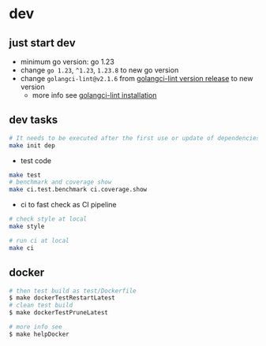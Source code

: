 # dev

## just start dev

- minimum go version: go 1.23
- change `go 1.23`, `^1.23`, `1.23.8` to new go version
- change `golangci-lint@v2.1.6` from [golangci-lint version release](https://github.com/golangci/golangci-lint/releases) to new version
    - more info see [golangci-lint installation](https://golangci-lint.run/welcome/install/)

## dev tasks

```bash
# It needs to be executed after the first use or update of dependencies.
make init dep
```

- test code

```bash
make test
# benchmark and coverage show
make ci.test.benchmark ci.coverage.show
```

- ci to fast check as CI pipeline

```bash
# check style at local
make style

# run ci at local
make ci
```

## docker

```bash
# then test build as test/Dockerfile
$ make dockerTestRestartLatest
# clean test build
$ make dockerTestPruneLatest

# more info see
$ make helpDocker
```
